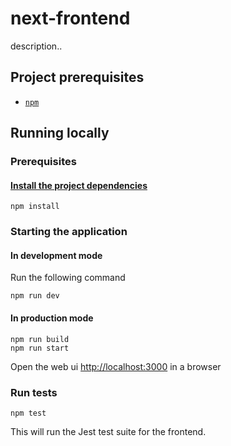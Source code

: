 # next-frontend

description..

## Project prerequisites

- [`npm`](https://docs.npmjs.com/downloading-and-installing-node-js-and-npm)

## Running locally

### Prerequisites

#### [Install the project dependencies](https://docs.npmjs.com/cli/v7/commands/npm-install)

```console
npm install
```

### Starting the application

#### In development mode

Run the following command

```console
npm run dev
```

#### In production mode

```console
npm run build
npm run start
```

Open the web ui [http://localhost:3000](http://localhost:3000) in a browser

### Run tests

```
npm test
```

This will run the Jest test suite for the frontend.
